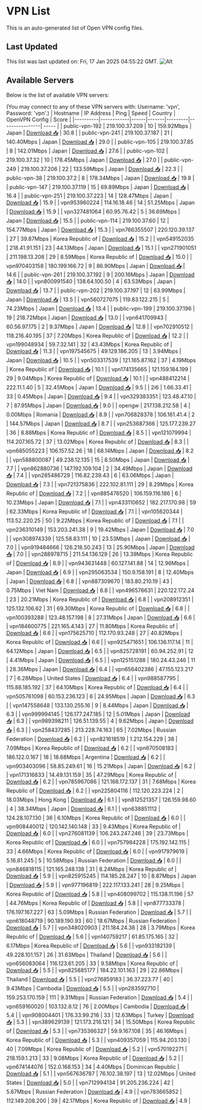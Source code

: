 # VPN List

This is an auto-generated list of Open VPN config files.

## Last Updated

This list was last updated on: Fri, 17 Jan 2025 04:55:22 GMT.
![Alt](https://repobeats.axiom.co/api/embed/186b98318ef1479477931607c1ad7d823f12451f.svg "Repobeats analytics image")

## Available Servers

Below is the list of available VPN servers:

(You may connect to any of these VPN servers with: Username: 'vpn', Password: 'vpn'.)
| Hostname | IP Address | Ping | Speed | Country | OpenVPN Config | Score |
|----------|------------|------|-------|---------|----------------| ----- |
| public-vpn-192 | 219.100.37.209 | 10 | 159.92Mbps | Japan | [Download 📥](./configs/server_0_JP.ovpn) | 30.8 |
| public-vpn-241 | 219.100.37.187 | 21 | 140.40Mbps | Japan | [Download 📥](./configs/server_1_JP.ovpn) | 29.0 |
| public-vpn-105 | 219.100.37.85 | 8 | 142.01Mbps | Japan | [Download 📥](./configs/server_2_JP.ovpn) | 27.6 |
| public-vpn-102 | 219.100.37.32 | 10 | 178.45Mbps | Japan | [Download 📥](./configs/server_3_JP.ovpn) | 27.0 |
| public-vpn-249 | 219.100.37.206 | 22 | 133.59Mbps | Japan | [Download 📥](./configs/server_4_JP.ovpn) | 22.3 |
| public-vpn-38 | 219.100.37.2 | 8 | 178.34Mbps | Japan | [Download 📥](./configs/server_5_JP.ovpn) | 19.8 |
| public-vpn-147 | 219.100.37.119 | 15 | 69.89Mbps | Japan | [Download 📥](./configs/server_6_JP.ovpn) | 16.4 |
| public-vpn-251 | 219.100.37.223 | 14 | 128.47Mbps | Japan | [Download 📥](./configs/server_7_JP.ovpn) | 15.9 |
| vpn953960224 | 114.16.18.46 | 14 | 51.25Mbps | Japan | [Download 📥](./configs/server_8_JP.ovpn) | 15.9 |
| vpn327481064 | 60.95.76.42 | 5 | 36.69Mbps | Japan | [Download 📥](./configs/server_9_JP.ovpn) | 15.5 |
| public-vpn-114 | 219.100.37.60 | 12 | 154.77Mbps | Japan | [Download 📥](./configs/server_10_JP.ovpn) | 15.3 |
| vpn766355507 | 220.120.39.137 | 27 | 39.87Mbps | Korea Republic of | [Download 📥](./configs/server_11_KR.ovpn) | 15.2 |
| vpn549152035 | 218.41.91.151 | 23 | 44.13Mbps | Japan | [Download 📥](./configs/server_12_JP.ovpn) | 15.1 |
| vpn271901051 | 211.198.13.208 | 29 | 8.59Mbps | Korea Republic of | [Download 📥](./configs/server_13_KR.ovpn) | 15.0 |
| vpn970403158 | 180.199.166.72 | 9 | 86.90Mbps | Japan | [Download 📥](./configs/server_14_JP.ovpn) | 14.6 |
| public-vpn-261 | 219.100.37.192 | 9 | 200.16Mbps | Japan | [Download 📥](./configs/server_15_JP.ovpn) | 14.0 |
| vpn800991540 | 138.64.100.50 | 4 | 63.53Mbps | Japan | [Download 📥](./configs/server_16_JP.ovpn) | 13.7 |
| public-vpn-202 | 219.100.37.197 | 12 | 63.99Mbps | Japan | [Download 📥](./configs/server_17_JP.ovpn) | 13.5 |
| vpn560727075 | 119.83.122.215 | 5 | 74.23Mbps | Japan | [Download 📥](./configs/server_18_JP.ovpn) | 13.4 |
| public-vpn-199 | 219.100.37.196 | 19 | 218.72Mbps | Japan | [Download 📥](./configs/server_19_JP.ovpn) | 13.0 |
| vpn641709943 | 60.56.97.175 | 2 | 9.37Mbps | Japan | [Download 📥](./configs/server_20_JP.ovpn) | 12.8 |
| vpn702910512 | 118.216.40.195 | 37 | 7.20Mbps | Korea Republic of | [Download 📥](./configs/server_21_KR.ovpn) | 12.2 |
| vpn199048934 | 59.7.32.141 | 32 | 43.43Mbps | Korea Republic of | [Download 📥](./configs/server_22_KR.ovpn) | 11.3 |
| vpn197545675 | 49.129.186.205 | 13 | 3.94Mbps | Japan | [Download 📥](./configs/server_23_JP.ovpn) | 10.5 |
| vpn503317539 | 121.165.87.162 | 37 | 4.19Mbps | Korea Republic of | [Download 📥](./configs/server_24_KR.ovpn) | 10.1 |
| vpn174135665 | 121.159.184.199 | 29 | 9.04Mbps | Korea Republic of | [Download 📥](./configs/server_25_KR.ovpn) | 10.1 |
| vpn488412214 | 222.11.1.40 | 5 | 32.45Mbps | Japan | [Download 📥](./configs/server_26_JP.ovpn) | 9.5 |
| 2i6 | 1.66.33.41 | 33 | 0.45Mbps | Japan | [Download 📥](./configs/server_27_JP.ovpn) | 9.4 |
| vpn329383351 | 123.48.47.10 | 7 | 87.95Mbps | Japan | [Download 📥](./configs/server_28_JP.ovpn) | 9.0 |
| opengw | 217.138.212.58 | 4 | 0.00Mbps | Romania | [Download 📥](./configs/server_29_RO.ovpn) | 8.9 |
| vpn706828378 | 106.161.41.4 | 2 | 144.57Mbps | Japan | [Download 📥](./configs/server_30_JP.ovpn) | 8.7 |
| vpn253687366 | 125.177.239.27 | 36 | 8.88Mbps | Korea Republic of | [Download 📥](./configs/server_31_KR.ovpn) | 8.5 |
| vpn121079994 | 114.207.165.72 | 37 | 13.02Mbps | Korea Republic of | [Download 📥](./configs/server_32_KR.ovpn) | 8.3 |
| vpn685055223 | 106.157.52.26 | 18 | 68.14Mbps | Japan | [Download 📥](./configs/server_33_JP.ovpn) | 8.2 |
| vpn588800087 | 49.238.12.135 | 15 | 8.50Mbps | Japan | [Download 📥](./configs/server_34_JP.ovpn) | 7.7 |
| vpn862880736 | 147.192.109.104 | 2 | 34.49Mbps | Japan | [Download 📥](./configs/server_35_JP.ovpn) | 7.4 |
| vpn285486729 | 116.82.239.43 | 6 | 63.06Mbps | Japan | [Download 📥](./configs/server_36_JP.ovpn) | 7.3 |
| vpn721375836 | 222.102.81.111 | 29 | 8.29Mbps | Korea Republic of | [Download 📥](./configs/server_37_KR.ovpn) | 7.2 |
| vpn885476520 | 106.159.116.186 | 6 | 10.23Mbps | Japan | [Download 📥](./configs/server_38_JP.ovpn) | 7.1 |
| vpn433110652 | 182.217.170.98 | 59 | 62.33Mbps | Korea Republic of | [Download 📥](./configs/server_39_KR.ovpn) | 7.1 |
| vpn105620344 | 113.52.220.25 | 50 | 9.22Mbps | Korea Republic of | [Download 📥](./configs/server_40_KR.ovpn) | 7.1 |
| vpn236310149 | 153.203.241.38 | 9 | 19.42Mbps | Japan | [Download 📥](./configs/server_41_JP.ovpn) | 7.0 |
| vpn308974339 | 125.58.83.111 | 10 | 23.53Mbps | Japan | [Download 📥](./configs/server_42_JP.ovpn) | 7.0 |
| vpn919484666 | 126.218.50.243 | 13 | 25.90Mbps | Japan | [Download 📥](./configs/server_43_JP.ovpn) | 7.0 |
| vpn288978715 | 211.54.136.129 | 26 | 13.39Mbps | Korea Republic of | [Download 📥](./configs/server_44_KR.ovpn) | 6.9 |
| vpn943631448 | 60.127.141.88 | 14 | 12.96Mbps | Japan | [Download 📥](./configs/server_45_JP.ovpn) | 6.9 |
| vpn295063534 | 150.9.158.191 | 8 | 12.40Mbps | Japan | [Download 📥](./configs/server_46_JP.ovpn) | 6.8 |
| vpn887309670 | 183.80.210.19 | 43 | 0.75Mbps | Viet Nam | [Download 📥](./configs/server_47_VN.ovpn) | 6.8 |
| vpn496576631 | 220.122.172.24 | 23 | 20.21Mbps | Korea Republic of | [Download 📥](./configs/server_48_KR.ovpn) | 6.8 |
| vpn208912351 | 125.132.106.62 | 31 | 69.30Mbps | Korea Republic of | [Download 📥](./configs/server_49_KR.ovpn) | 6.8 |
| vpn100393288 | 123.48.157.198 | 8 | 27.31Mbps | Japan | [Download 📥](./configs/server_50_JP.ovpn) | 6.6 |
| vpn184600775 | 221.165.4.143 | 27 | 11.80Mbps | Korea Republic of | [Download 📥](./configs/server_51_KR.ovpn) | 6.6 |
| vpn175625710 | 112.170.93.248 | 27 | 40.82Mbps | Korea Republic of | [Download 📥](./configs/server_52_KR.ovpn) | 6.6 |
| vpn925471651 | 106.136.117.14 | 11 | 64.12Mbps | Japan | [Download 📥](./configs/server_53_JP.ovpn) | 6.5 |
| vpn825728191 | 60.94.252.91 | 12 | 4.41Mbps | Japan | [Download 📥](./configs/server_54_JP.ovpn) | 6.5 |
| vpn125151288 | 180.24.43.246 | 11 | 28.36Mbps | Japan | [Download 📥](./configs/server_55_JP.ovpn) | 6.4 |
| vpn656402386 | 47.155.123.217 | 7 | 6.28Mbps | United States | [Download 📥](./configs/server_56_US.ovpn) | 6.4 |
| vpn988587795 | 115.88.185.192 | 37 | 64.10Mbps | Korea Republic of | [Download 📥](./configs/server_57_KR.ovpn) | 6.4 |
| vpn505761098 | 60.153.236.123 | 6 | 24.95Mbps | Japan | [Download 📥](./configs/server_58_JP.ovpn) | 6.3 |
| vpn147558648 | 133.130.255.16 | 9 | 8.44Mbps | Japan | [Download 📥](./configs/server_59_JP.ovpn) | 6.3 |
| vpn999994145 | 126.177.247.185 | 12 | 5.01Mbps | Japan | [Download 📥](./configs/server_60_JP.ovpn) | 6.3 |
| vpn989398211 | 126.51.139.55 | 4 | 9.62Mbps | Japan | [Download 📥](./configs/server_61_JP.ovpn) | 6.3 |
| vpn258437285 | 213.228.74.163 | 65 | 7.02Mbps | Russian Federation | [Download 📥](./configs/server_62_RU.ovpn) | 6.2 |
| vpn821618519 | 1.212.154.229 | 38 | 7.09Mbps | Korea Republic of | [Download 📥](./configs/server_63_KR.ovpn) | 6.2 |
| vpn670508183 | 186.122.0.167 | 18 | 18.68Mbps | Argentina | [Download 📥](./configs/server_64_AR.ovpn) | 6.2 |
| vpn903403096 | 58.85.249.61 | 16 | 15.21Mbps | Japan | [Download 📥](./configs/server_65_JP.ovpn) | 6.2 |
| vpn171316833 | 14.49.131.159 | 35 | 47.29Mbps | Korea Republic of | [Download 📥](./configs/server_66_KR.ovpn) | 6.2 |
| vpn785967086 | 121.168.172.137 | 31 | 7.68Mbps | Korea Republic of | [Download 📥](./configs/server_67_KR.ovpn) | 6.2 |
| vpn225804116 | 112.120.223.224 | 2 | 18.03Mbps | Hong Kong | [Download 📥](./configs/server_68_HK.ovpn) | 6.1 |
| vpn812521357 | 126.159.98.60 | 4 | 38.34Mbps | Japan | [Download 📥](./configs/server_69_JP.ovpn) | 6.1 |
| vpn638851112 | 124.28.107.130 | 36 | 6.10Mbps | Korea Republic of | [Download 📥](./configs/server_70_KR.ovpn) | 6.0 |
| vpn908440012 | 120.142.140.148 | 33 | 9.43Mbps | Korea Republic of | [Download 📥](./configs/server_71_KR.ovpn) | 6.0 |
| vpn276081139 | 106.243.247.246 | 39 | 23.73Mbps | Korea Republic of | [Download 📥](./configs/server_72_KR.ovpn) | 6.0 |
| vpn757984228 | 175.192.142.115 | 33 | 4.66Mbps | Korea Republic of | [Download 📥](./configs/server_73_KR.ovpn) | 6.0 |
| vpn917979619 | 5.16.81.245 | 5 | 10.58Mbps | Russian Federation | [Download 📥](./configs/server_74_RU.ovpn) | 6.0 |
| vpn846818115 | 121.165.248.138 | 31 | 8.24Mbps | Korea Republic of | [Download 📥](./configs/server_75_KR.ovpn) | 5.9 |
| vpn825915245 | 114.185.28.247 | 10 | 8.87Mbps | Japan | [Download 📥](./configs/server_76_JP.ovpn) | 5.9 |
| vpn977196819 | 222.117.133.241 | 28 | 9.25Mbps | Korea Republic of | [Download 📥](./configs/server_77_KR.ovpn) | 5.8 |
| vpn408099702 | 115.138.11.196 | 57 | 44.76Mbps | Korea Republic of | [Download 📥](./configs/server_78_KR.ovpn) | 5.8 |
| vpn877733378 | 176.197.167.227 | 63 | 5.09Mbps | Russian Federation | [Download 📥](./configs/server_79_RU.ovpn) | 5.7 |
| vpn618048719 | 90.189.190.93 | 60 | 18.67Mbps | Russian Federation | [Download 📥](./configs/server_80_RU.ovpn) | 5.7 |
| vpn348020903 | 211.184.24.38 | 28 | 3.79Mbps | Korea Republic of | [Download 📥](./configs/server_81_KR.ovpn) | 5.6 |
| vpn140759217 | 61.85.175.165 | 32 | 6.17Mbps | Korea Republic of | [Download 📥](./configs/server_82_KR.ovpn) | 5.6 |
| vpn933182139 | 49.228.101.157 | 26 | 31.63Mbps | Thailand | [Download 📥](./configs/server_83_TH.ovpn) | 5.6 |
| vpn656083064 | 116.123.61.205 | 33 | 9.58Mbps | Korea Republic of | [Download 📥](./configs/server_84_KR.ovpn) | 5.5 |
| vpn825885177 | 184.22.101.163 | 29 | 22.86Mbps | Thailand | [Download 📥](./configs/server_85_TH.ovpn) | 5.5 |
| vpn276859183 | 36.37.223.77 | 40 | 9.43Mbps | Cambodia | [Download 📥](./configs/server_86_KH.ovpn) | 5.5 |
| vpn283592710 | 159.253.170.159 | 111 | 9.31Mbps | Russian Federation | [Download 📥](./configs/server_87_RU.ovpn) | 5.4 |
| vpn659160020 | 103.132.8.12 | 76 | 2.00Mbps | Cambodia | [Download 📥](./configs/server_88_KH.ovpn) | 5.4 |
| vpn908004401 | 176.33.99.216 | 33 | 12.63Mbps | Turkey | [Download 📥](./configs/server_89_TR.ovpn) | 5.3 |
| vpn389629139 | 121.173.216.121 | 34 | 15.50Mbps | Korea Republic of | [Download 📥](./configs/server_90_KR.ovpn) | 5.3 |
| vpn735366327 | 59.9.167.108 | 35 | 46.16Mbps | Korea Republic of | [Download 📥](./configs/server_91_KR.ovpn) | 5.3 |
| vpn409357059 | 115.94.203.130 | 40 | 7.09Mbps | Korea Republic of | [Download 📥](./configs/server_92_KR.ovpn) | 5.2 |
| vpn570192271 | 218.159.1.213 | 33 | 9.08Mbps | Korea Republic of | [Download 📥](./configs/server_93_KR.ovpn) | 5.2 |
| vpn674144076 | 152.0.168.153 | 34 | 4.40Mbps | Dominican Republic | [Download 📥](./configs/server_94_DO.ovpn) | 5.1 |
| vpn567636787 | 76.102.38.197 | 13 | 12.02Mbps | United States | [Download 📥](./configs/server_95_US.ovpn) | 5.0 |
| vpn712994134 | 91.205.236.224 | 42 | 5.67Mbps | Russian Federation | [Download 📥](./configs/server_96_RU.ovpn) | 4.9 |
| vpn783665852 | 112.149.208.200 | 39 | 42.17Mbps | Korea Republic of | [Download 📥](./configs/server_97_KR.ovpn) | 4.9 |
